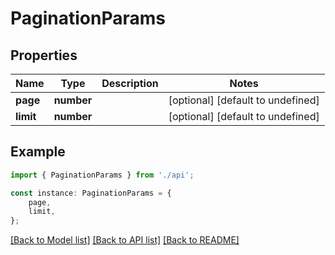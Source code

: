 # PaginationParams


## Properties

Name | Type | Description | Notes
------------ | ------------- | ------------- | -------------
**page** | **number** |  | [optional] [default to undefined]
**limit** | **number** |  | [optional] [default to undefined]

## Example

```typescript
import { PaginationParams } from './api';

const instance: PaginationParams = {
    page,
    limit,
};
```

[[Back to Model list]](../README.md#documentation-for-models) [[Back to API list]](../README.md#documentation-for-api-endpoints) [[Back to README]](../README.md)
